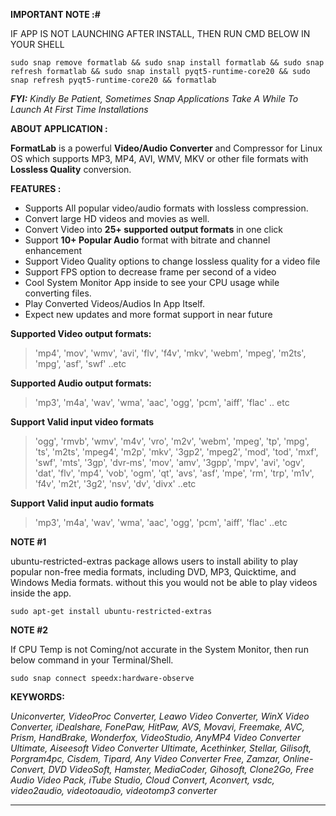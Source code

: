 **IMPORTANT NOTE :#**

IF APP IS NOT LAUNCHING AFTER INSTALL, THEN RUN CMD BELOW IN YOUR SHELL

    sudo snap remove formatlab && sudo snap install formatlab && sudo snap refresh formatlab && sudo snap install pyqt5-runtime-core20 && sudo snap refresh pyqt5-runtime-core20 && formatlab

***FYI:***  *Kindly Be Patient, Sometimes Snap Applications Take A While To Launch At First Time Installations*

**ABOUT APPLICATION :**

**FormatLab** is a powerful **Video/Audio Converter** and Compressor for Linux OS which supports MP3, MP4, AVI, WMV, MKV or other file formats with **Lossless Quality** conversion. 


**FEATURES :** 

 - Supports All popular video/audio formats with lossless compression.
 - Convert large HD videos and movies as well.
 - Convert Video into **25+ supported output formats** in one click
 - Support **10+ Popular Audio** format with bitrate and channel enhancement
 - Support Video Quality options to change lossless quality for a video
   file
 - Support FPS option to decrease frame per second of a video
 - Cool System Monitor App inside to see your CPU usage while converting
   files.
 - Play Converted Videos/Audios In App Itself.
 - Expect new updates and more format support in near future

**Supported Video output formats:**

> 'mp4', 'mov', 'wmv', 'avi', 'flv', 'f4v', 'mkv', 'webm', 'mpeg',
> 'm2ts', 'mpg', 'asf', 'swf' ..etc

**Supported Audio output formats:**

> 'mp3', 'm4a', 'wav', 'wma', 'aac', 'ogg', 'pcm', 'aiff', 'flac' .. etc

**Support Valid input video formats**

> 'ogg', 'rmvb', 'wmv', 'm4v', 'vro', 'm2v', 'webm', 'mpeg', 'tp',
> 'mpg', 'ts',     'm2ts', 'mpeg4', 'm2p', 'mkv', '3gp2', 'mpeg2',
> 'mod', 'tod', 'mxf', 'swf',     'mts', '3gp', 'dvr-ms', 'mov', 'amv',
> '3gpp', 'mpv', 'avi', 'ogv', 'dat',     'flv', 'mp4', 'vob', 'ogm',
> 'qt', 'avs', 'asf', 'mpe', 'rm', 'trp', 'm1v',     'f4v', 'm2t',
> '3g2', 'nsv', 'dv', 'divx' ..etc

**Support Valid input audio formats**

> 'mp3', 'm4a', 'wav', 'wma', 'aac', 'ogg', 'pcm', 'aiff', 'flac' ..etc


**NOTE  #1**

ubuntu-restricted-extras package allows users to install ability to play popular non-free media formats, including DVD, MP3, Quicktime, and Windows Media formats. without this you would not be able to play videos inside the app.

    sudo apt-get install ubuntu-restricted-extras

**NOTE  #2**  

If CPU Temp is not Coming/not accurate in the System Monitor, then run below command in your Terminal/Shell.

    sudo snap connect speedx:hardware-observe

**KEYWORDS:** 

*Uniconverter, VideoProc Converter, Leawo Video Converter, WinX Video Converter, iDealshare, FonePaw, HitPaw, AVS, Movavi, Freemake, AVC, Prism, HandBrake, Wonderfox, VideoStudio, AnyMP4 Video Converter Ultimate, Aiseesoft Video Converter Ultimate, Acethinker, Stellar, Gilisoft, Porgram4pc, Cisdem, Tipard, Any Video Converter Free, Zamzar, Online-Convert, DVD VideoSoft, Hamster, MediaCoder, Gihosoft,  Clone2Go, Free Audio Video Pack, iTube Studio, Cloud Convert, Aconvert, vsdc, video2audio, videotoaudio, videotomp3 converter*

---------------------------------------------------------------------------------------------------------------------------------------------